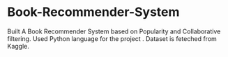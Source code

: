 # Book-Recommender-System
Built A Book Recommender System based on Popularity and Collaborative filtering.
Used Python language for the project .
Dataset is feteched from Kaggle.
